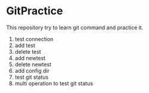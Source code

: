 # GitPractice
This repository try to learn git command and practice it.

1. test connection
2. add test
3. delete test
4. add newtest
5. delete newtest
6. add config dir
7. test git status 
8. multi operation to test git status
